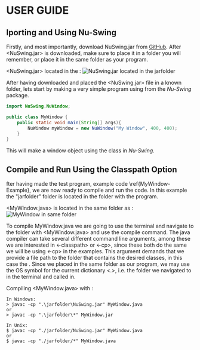 # USER GUIDE
## Iporting and Using Nu-Swing
Firstly, and most importantly, download NuSwing.jar from [GitHub](https://github.com/odinbi/Nu-Swing).
After <NuSwing.jar> is downloaded, make sure to place it in a folder you will remember, or place it in the same folder as your program.

<NuSwing.jar> located in the <jarfolder>:
    ![NuSwing.jar located in the jarfolder](https://github.com/odinbi/Nu-Swing/blob/main/examples/images/jarOnlyFolder.PNG)

After having downloaded and placed the <NuSwing.jar> file in a known folder, lets start by making a very simple program using <NuWindow> from the *Nu-Swing* package.

```java
import NuSwing.NuWindow;

public class MyWindow {
    public static void main(String[] args){
        NuWindow myWindow = new NuWindow("My Window", 400, 400);
    }
}
```

This will make a window object using the <NuWindow> class in *Nu-Swing*.
    
## Compile and Run Using the Classpath Option
fter having made the test program, example code \ref{MyWindow-Example}, we are now ready to compile and run the code. In this example the "jarfolder" folder is located in the folder with the program.

<MyWindow.java> is located in the same folder as <jarfolder>:
    ![MyWindow in same folder](https://github.com/odinbi/Nu-Swing/blob/main/examples/images/remoteTestFolder.PNG)

To compile MyWindow.java we are going to use the terminal and navigate to the folder with <MyWindow.java> and use the <javac> compile command. The java compiler can take several different command line arguments, among these we are interested in <-classpath> or <-cp>, since these both do the same we will be using <-cp> in the examples. This argument demands that we provide a file path to the folder that contains the desired classes, in this case the <jarfolder>. Since we placed <jarfolder> in the same folder as our program, we may use the OS symbol for the current dictionary <.>, i.e. the folder we navigated to in the terminal and called <javac> in.
    
Compiling <MyWindow.java> with <javac>:
    
```
In Windows:
> javac -cp ".\jarfolder\NuSwing.jar" MyWindow.java
or
> javac -cp ".\jarfolder\*" MyWindow.jar

In Unix:
$ javac -cp "./jarfolder/NuSwing.jar" MyWindow.java
or
$ javac -cp "./jarfolder/*" MyWindow.java
```
